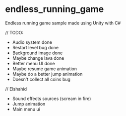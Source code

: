 # endless_running_game
 Endless running game sample made using Unity with C#

// TODO: 
- Audio system                          done
- Restart level bug                     done
- Background image                      done
- Maybe change lava                     done
- Better menu UI                        done
- Maybe resume game animation
- Maybe do a better jump animation
- Doesn't collect all coins bug


// Elshahid
- Sound effects sources (scream in fire)
- Jump animation
- Main menu ui